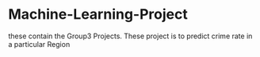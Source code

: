 # Machine-Learning-Project
these contain the Group3 Projects.
These project is to predict crime rate in a particular Region
